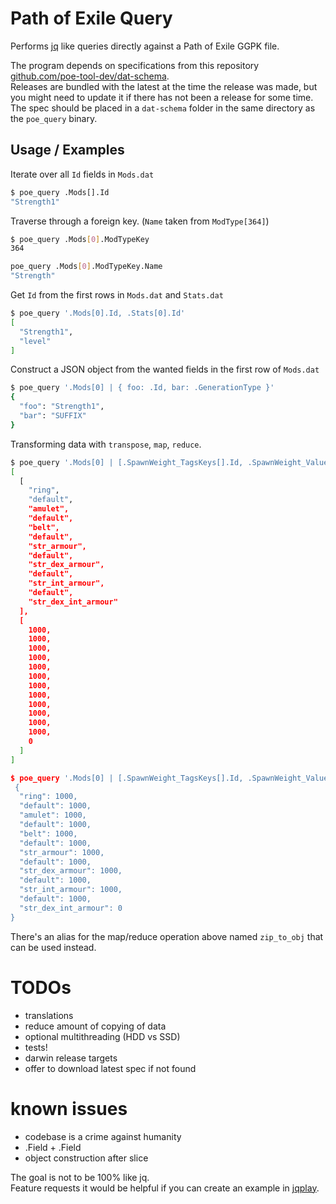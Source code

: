 # Path of Exile Query

Performs [jq](https://stedolan.github.io/jq/) like queries directly against a Path of Exile GGPK file.

The program depends on specifications from this repository [github.com/poe-tool-dev/dat-schema](https://github.com/poe-tool-dev/dat-schema/tree/main/dat-schema).  
Releases are bundled with the latest at the time the release was made, but you might need to update it if there has not been a release for some time.  
The spec should be placed in a `dat-schema` folder in the same directory as the `poe_query` binary.

## Usage / Examples

Iterate over all `Id` fields in `Mods.dat`
```sh 
$ poe_query .Mods[].Id
"Strength1"
```

Traverse through a foreign key. (`Name` taken from `ModType[364]`)
```sh
$ poe_query .Mods[0].ModTypeKey
364

poe_query .Mods[0].ModTypeKey.Name
"Strength"
```

Get `Id` from the first rows in `Mods.dat` and `Stats.dat`
```sh
$ poe_query '.Mods[0].Id, .Stats[0].Id'
[
  "Strength1",
  "level"
]
```

Construct a JSON object from the wanted fields in the first row of `Mods.dat`
```sh
$ poe_query '.Mods[0] | { foo: .Id, bar: .GenerationType }'
{
  "foo": "Strength1",
  "bar": "SUFFIX"
}
```

Transforming data with `transpose`, `map`, `reduce`.
```sh
$ poe_query '.Mods[0] | [.SpawnWeight_TagsKeys[].Id, .SpawnWeight_Values]'
[
  [
    "ring",
    "default",
    "amulet",
    "default",
    "belt",
    "default",
    "str_armour",
    "default",
    "str_dex_armour",
    "default",
    "str_int_armour",
    "default",
    "str_dex_int_armour"
  ],
  [
    1000,
    1000,
    1000,
    1000,
    1000,
    1000,
    1000,
    1000,
    1000,
    1000,
    1000,
    1000,
    0
  ]
]

$ poe_query '.Mods[0] | [.SpawnWeight_TagsKeys[].Id, .SpawnWeight_Values] | transpose | map({([0]): [1]}) | reduce .[] as $item ({}; . + $item)
 {
  "ring": 1000,
  "default": 1000,
  "amulet": 1000,
  "default": 1000,
  "belt": 1000,
  "default": 1000,
  "str_armour": 1000,
  "default": 1000,
  "str_dex_armour": 1000,
  "default": 1000,
  "str_int_armour": 1000,
  "default": 1000,
  "str_dex_int_armour": 0
}
```
There's an alias for the map/reduce operation above named `zip_to_obj` that can be used instead.

# TODOs
 - translations
 - reduce amount of copying of data
 - optional multithreading (HDD vs SSD)
 - tests!
 - darwin release targets
 - offer to download latest spec if not found

 # known issues
   - codebase is a crime against humanity
   - .Field + .Field
   - object construction after slice

The goal is not to be 100% like jq.  
Feature requests it would be helpful if you can create an example in [jqplay](https://jqplay.org/).